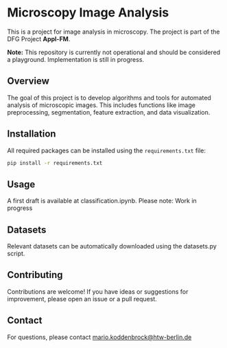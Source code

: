 # Microscopy Image Analysis

This is a project for image analysis in microscopy. The project is part of the DFG Project **Appl-FM**.

**Note:** This repository is currently not operational and should be considered a playground. Implementation is still in progress.

## Overview

The goal of this project is to develop algorithms and tools for automated analysis of microscopic images. This includes functions like image preprocessing, segmentation, feature extraction, and data visualization.

## Installation

All required packages can be installed using the `requirements.txt` file:

```bash
pip install -r requirements.txt
```

## Usage
A first draft is available at classification.ipynb. Please note: Work in progress

## Datasets
Relevant datasets can be automatically downloaded using the datasets.py script.

## Contributing

Contributions are welcome! If you have ideas or suggestions for improvement, please open an issue or a pull request.

## Contact

For questions, please contact <mario.koddenbrock@htw-berlin.de> 
